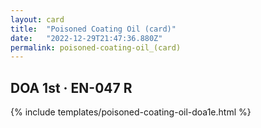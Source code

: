 ```yaml
---
layout: card
title:  "Poisoned Coating Oil (card)"
date:   "2022-12-29T21:47:36.880Z"
permalink: poisoned-coating-oil_(card)
---
```


## DOA 1st &middot; EN-047 R

{% include templates/poisoned-coating-oil-doa1e.html %}
